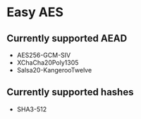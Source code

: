 # Easy AES

## Currently supported AEAD
 - AES256-GCM-SIV
 - XChaCha20Poly1305
 - Salsa20-KangerooTwelve

## Currently supported hashes
 - SHA3-512
